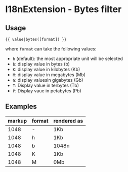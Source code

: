 I18nExtension - Bytes filter
============================

Usage
-----

```
{{ value|bytes([format]) }}
```

where `format` can take the following values:

* `h` (default): the most appropriate unit will be selected
* `b`: display value in bytes (b)
* `K`: display value in kilobytes (Kb)
* `M`: display value in megabytes (Mb)
* `G`: display valuesin gigabytes (Gb)
* `T`: Display value in terbytes (Tb)
* `P`: Display vaue in petabytes (Pb)

Examples
--------

| markup  | format | rendered as |
| ------  | ------ | ----------- | 
| 1048 | -  | 1Kb |
| 1048 | h | 1Kb |
| 1048 | b | 1048n |
| 1048 | K | 1Kb |
| 1048 | M | 0Mb |

